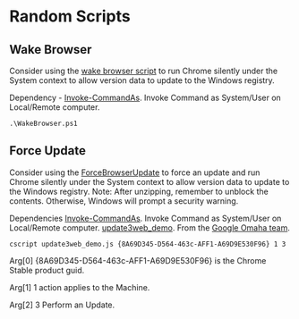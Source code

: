 # Random Scripts
## Wake Browser
Consider using the [wake browser script](https://github.com/google/ChromeBrowserEnterprise/blob/main/ps/src/WakeBrowser.ps1) to run Chrome silently under the System context to allow version data to update to the Windows registry. 

Dependency - [Invoke-CommandAs](https://github.com/mkellerman/Invoke-CommandAs). Invoke Command as System/User on Local/Remote computer.
```
.\WakeBrowser.ps1
```

## Force Update
Consider using the [ForceBrowserUpdate](https://github.com/google/ChromeBrowserEnterprise/blob/main/ps/src/ForceBrowserUpdate.zip) to force an update and run Chrome silently under the System context to allow version data to update to the Windows registry. Note: After unzipping, remember to unblock the contents. Otherwise, Windows will prompt a security warning.

Dependencies
[Invoke-CommandAs](https://github.com/mkellerman/Invoke-CommandAs). Invoke Command as System/User on Local/Remote computer.
[update3web_demo](https://github.com/google/ChromeBrowserEnterprise/blob/main/ps/src/update3web_demo.js). From the [Google Omaha team](https://github.com/google/omaha/tree/main/omaha/tools/performondemand).
```
cscript update3web_demo.js {8A69D345-D564-463c-AFF1-A69D9E530F96} 1 3
```
Arg[0] {8A69D345-D564-463c-AFF1-A69D9E530F96} is the Chrome Stable product guid.

Arg[1] 1 action applies to the Machine.

Arg[2] 3 Perform an Update.
